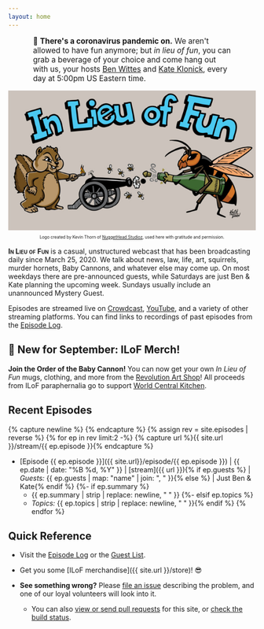 ```yaml
---
layout: home
---
```


<p style="margin-left:10%;margin-right:10%;font-size:110%;">&#x1F9A0;
<b>There's a coronavirus pandemic on.</b> We aren't allowed to have fun
anymore; but <em>in lieu of fun</em>, you can grab a beverage of your choice
and come hang out with us, your hosts
<a href="https://twitter.com/benjaminwittes">Ben Wittes</a> and
<a href="https://twitter.com/klonick">Kate Klonick</a>,
every day at 5:00pm US Eastern time.
</p>

<p style="text-align:center;"><img src="/assets/ilof-logo.jpg" /><br />
<span style="font-size: 60%">Logo created by Kevin Thorn of <a
href="https://nuggethead.net/">NuggetHead Studioz</a>, used here with
gratitude and permission.</span></p>

<b style="font-variant:small-caps;">In Lieu of Fun</b> is a casual,
unstructured webcast that has been broadcasting daily since March 25, 2020.  We
talk about news, law, life, art, squirrels, murder hornets, Baby Cannons, and
whatever else may come up. On most weekdays there are pre-announced guests,
while Saturdays are just Ben & Kate planning the upcoming week. Sundays usually
include an unannounced Mystery Guest.

Episodes are streamed live on [Crowdcast](https://www.crowdcast.io/lawfareblog),
[YouTube][yt], and a variety of other streaming platforms. You can find links
to recordings of past episodes from the [Episode Log](episodes.html).

## &#x1F389; New for September: ILoF Merch!

**Join the Order of the Baby Cannon!** You can now get your own *In Lieu of Fun*
mugs, clothing, and more from the [Revolution Art Shop][ras]!
All proceeds from ILoF paraphernalia go to support [World Central Kitchen][wck].

## Recent Episodes

{% capture newline %}
{% endcapture %}
{% assign rev = site.episodes | reverse %}
{% for ep in rev limit:2 -%}
{% capture url %}{{ site.url }}/stream/{{ ep.episode }}{% endcapture %}
- [Episode {{ ep.episode }}]({{ site.url}}/episode/{{ ep.episode }})
   | {{ ep.date | date: "%B %d, %Y" }}
   | [stream]({{ url }}){% if ep.guests %}
   | *Guests:* {{ ep.guests | map: "name" | join: ", " }}{% else %}
   | Just Ben & Kate{% endif %}
{%- if ep.summary %}
    - {{ ep.summary | strip | replace: newline, " " }}
{%- elsif ep.topics %}
    - *Topics:* {{ ep.topics | strip | replace: newline, " " }}{% endif %}
{% endfor %}

## Quick Reference

- Visit the [Episode Log](episodes.html) or the [Guest List](guests.html).

- Get you some [ILoF merchandise]({{ site.url }}/store)! &#x1F60E;

- **See something wrong?** Please [file an issue](http://issues.inlieuof.fun/new)
  describing the problem, and one of our loyal volunteers will look into it.

   - You can also [view or send pull requests](http://repo.inlieuof.fun) for this
     site, or [check the build status](http://build.inlieuof.fun).


[yt]: https://www.youtube.com/channel/UC8lKFNnYE1War3a41Q41fMw
[wck]: https://wck.org/
[ras]: https://revolutionartshop.com/collections/order-of-the-baby-cannon-in-lieu-of-fun
